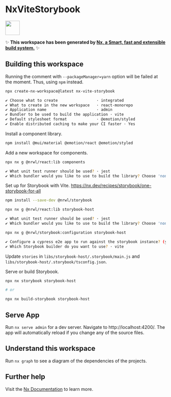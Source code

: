 # NxViteStorybook

<a alt="Nx logo" href="https://nx.dev" target="_blank" rel="noreferrer"><img src="https://raw.githubusercontent.com/nrwl/nx/master/images/nx-logo.png" width="45"></a>

✨ **This workspace has been generated by [Nx, a Smart, fast and extensible build system.](https://nx.dev)** ✨

## Building this workspace

Running the comment with `--packageManager=yarn` option will be failed at the moment.
Thus, using `npm` instead.

```sh
npx create-nx-workspace@latest nx-vite-storybook

✔ Choose what to create                 · integrated
✔ What to create in the new workspace   · react-monorepo
✔ Application name                      · admin
✔ Bundler to be used to build the application · vite
✔ Default stylesheet format             · @emotion/styled
✔ Enable distributed caching to make your CI faster · Yes
```

Install a component library.

```sh
npm install @mui/material @emotion/react @emotion/styled
```

Add a new workspace for components.

```sh
npx nx g @nrwl/react:lib components

✔ What unit test runner should be used? · jest
✔ Which bundler would you like to use to build the library? Choose 'none' to skip build setup. · vite
```

Set up for Storybook with Vite. https://nx.dev/recipes/storybook/one-storybook-for-all

```sh
npm install --save-dev @nrwl/storybook

npx nx g @nrwl/react:lib storybook-host

✔ What unit test runner should be used? · jest
✔ Which bundler would you like to use to build the library? Choose 'none' to skip build setup. · vite

npx nx g @nrwl/storybook:configuration storybook-host

✔ Configure a cypress e2e app to run against the storybook instance? (y/N) · false
✔ Which Storybook builder do you want to use? · vite
```

Update `stories` in `libs/storybook-host/.storybook/main.js` and `libs/storybook-host/.storybook/tsconfig.json`.

Serve or build Storybook.

```sh
npx nx storybook storybook-host

# or

npx nx build-storybook storybook-host
```

## Serve App

Run `nx serve admin` for a dev server. Navigate to http://localhost:4200/. The app will automatically reload if you change any of the source files.

## Understand this workspace

Run `nx graph` to see a diagram of the dependencies of the projects.

## Further help

Visit the [Nx Documentation](https://nx.dev) to learn more.
